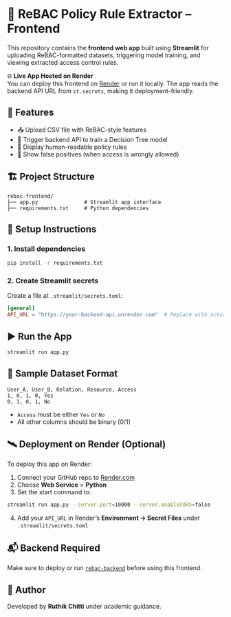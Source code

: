 # 🔐 ReBAC Policy Rule Extractor – Frontend

This repository contains the **frontend web app** built using **Streamlit** for uploading ReBAC-formatted datasets, triggering model training, and viewing extracted access control rules.

🌐 **Live App Hosted on Render**  
You can deploy this frontend on [Render](https://render.com/) or run it locally. The app reads the backend API URL from `st.secrets`, making it deployment-friendly.

## 🚀 Features

- 📤 Upload CSV file with ReBAC-style features
- 🤖 Trigger backend API to train a Decision Tree model
- 📜 Display human-readable policy rules
- 🚨 Show false positives (when access is wrongly allowed)

## 🏗️ Project Structure

```
rebac-frontend/
├── app.py               # Streamlit app interface
├── requirements.txt     # Python dependencies
```

## 🔧 Setup Instructions

### 1. Install dependencies

```bash
pip install -r requirements.txt
```

### 2. Create Streamlit secrets

Create a file at `.streamlit/secrets.toml`:

```toml
[general]
API_URL = "https://your-backend-api.onrender.com"  # Replace with actual Render backend URL
```

## ▶️ Run the App

```bash
streamlit run app.py
```

## 🧪 Sample Dataset Format

```csv
User_A, User_B, Relation, Resource, Access
1, 0, 1, 0, Yes
0, 1, 0, 1, No
```

- `Access` must be either `Yes` or `No`
- All other columns should be binary (0/1)

## 🛰️ Deployment on Render (Optional)

To deploy this app on Render:
1. Connect your GitHub repo to [Render.com](https://render.com)
2. Choose **Web Service** > **Python**
3. Set the start command to:

```bash
streamlit run app.py --server.port=10000 --server.enableCORS=false
```

4. Add your `API_URL` in Render’s **Environment → Secret Files** under `.streamlit/secrets.toml`

## 📬 Backend Required

Make sure to deploy or run [`rebac-backend`](https://github.com/your-user/rebac-backend) before using this frontend.

## 👤 Author

Developed by **Ruthik Chitti** under academic guidance.
